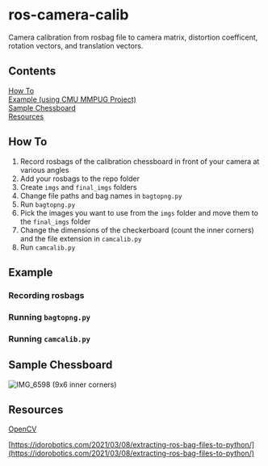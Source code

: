# ros-camera-calib
Camera calibration from rosbag file to camera matrix, distortion coefficent, rotation vectors, and translation vectors.

## Contents
[How To](https://github.com/vichan7/ros-camera-calib/blob/main/README.md#how-to)  
[Example (using CMU MMPUG Project)](https://github.com/vichan7/ros-camera-calib/blob/main/README.md#example)  
[Sample Chessboard](https://github.com/vichan7/ros-camera-calib/edit/main/README.md#sample-chessboard)  
[Resources](https://github.com/vichan7/ros-camera-calib/blob/main/README.md#resources)

## How To
1. Record rosbags of the calibration chessboard in front of your camera at various angles
2. Add your rosbags to the repo folder
3. Create `imgs` and `final_imgs` folders
4. Change file paths and bag names in `bagtopng.py`
5. Run `bagtopng.py`
6. Pick the images you want to use from the `imgs` folder and move them to the `final_imgs` folder
7. Change the dimensions of the checkerboard (count the inner corners) and the file extension in `camcalib.py`
8. Run `camcalib.py`

## Example
### Recording rosbags
### Running `bagtopng.py`
### Running `camcalib.py`

## Sample Chessboard
![IMG_6598](https://github.com/vichan7/ros-camera-calib/assets/117228381/1e17886e-89ec-46f8-af90-678717c69ad5)
(9x6 inner corners)

## Resources
[OpenCV](https://www.geeksforgeeks.org/camera-calibration-with-python-opencv/#)

[https://idorobotics.com/2021/03/08/extracting-ros-bag-files-to-python/](https://idorobotics.com/2021/03/08/extracting-ros-bag-files-to-python/)

